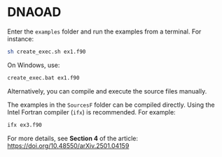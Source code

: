 # DNAOAD

Enter the `examples` folder and run the examples from a terminal. For instance:

```bash
sh create_exec.sh ex1.f90
```

On Windows, use:

```cmd
create_exec.bat ex1.f90
```

Alternatively, you can compile and execute the source files manually.

The examples in the `SourcesF` folder can be compiled directly.
Using the Intel Fortran compiler (`ifx`) is recommended. For example:

```bash
ifx ex3.f90
```

For more details, see **Section 4** of the article:
https://doi.org/10.48550/arXiv.2501.04159
